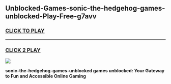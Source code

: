 
## Unblocked-Games-sonic-the-hedgehog-games-unblocked-Play-Free-g7avv
<h3>
<a href="https://premium76.site?title=sonic-the-hedgehog-games-unblocked&ref=20M">CLICK TO PLAY</a></h3>
<hr>

<h3>
<a href="https://premium76.site?title=sonic-the-hedgehog-games-unblocked&ref=20M">CLICK 2 PLAY</a>
  
</h3>

<a href="https://premium76.site?title=sonic-the-hedgehog-games-unblocked&ref=19M"><img src="https://clearcache.store/games.png"></a>


**sonic-the-hedgehog-games-unblocked games unblocked: Your Gateway to Fun and Accessible Online Gaming**
